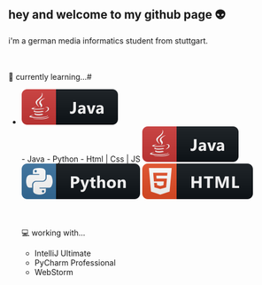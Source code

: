 ## hey and welcome to my github page 👽
i'm a german media informatics student from stuttgart.

<br></br>
🌱 currently learning...#
<ul list-style-type="none">
    <li><img src="https://github.com/MikeCodesDotNET/ColoredBadges/blob/4a38660afb7be89a6032218589b4454a1285c7f8/svg/dev/languages/java.svg" alt="JAVA badge" style="vertical-align:left margin:6px 4px"></li>
- Java 
- Python
- Html | Css | JS
    <img src="https://github.com/MikeCodesDotNET/ColoredBadges/blob/4a38660afb7be89a6032218589b4454a1285c7f8/svg/dev/languages/java.svg" alt="JAVA badge" style="vertical-align:left margin:6px 4px">
    <img src="https://github.com/MikeCodesDotNET/ColoredBadges/blob/4a38660afb7be89a6032218589b4454a1285c7f8/svg/dev/languages/python.svg" alt="Python badge" style="vertical-align:left margin:6px 4px">
    <img src="https://github.com/MikeCodesDotNET/ColoredBadges/blob/4a38660afb7be89a6032218589b4454a1285c7f8/svg/dev/languages/html.svg" alt="HTML badge" style="vertical-align:left margin:6px 4px">

    
<br></br>
💻 working with...
- IntelliJ Ultimate
- PyCharm Professional
- WebStorm


<!--
**robin4smith/robin4smith** is a ✨ _special_ ✨ repository because its `README.md` (this file) appears on your GitHub profile.

Here are some ideas to get you started:

- 🔭 I’m currently working on ...
- 🌱 I’m currently learning ...
- 👯 I’m looking to collaborate on ...
- 🤔 I’m looking for help with ...
- 💬 Ask me about ...
- 📫 How to reach me: ...
- 😄 Pronouns: ...
- ⚡ Fun fact: ...
-->

